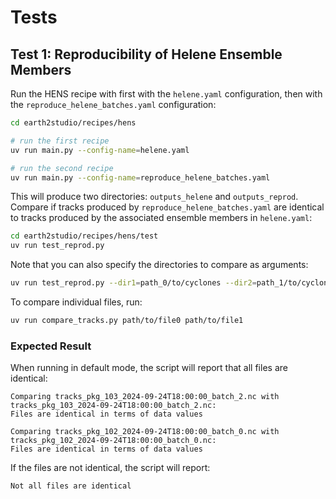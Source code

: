 # Tests

## Test 1: Reproducibility of Helene Ensemble Members

Run the HENS recipe with first with the `helene.yaml` configuration,
then with the `reproduce_helene_batches.yaml` configuration:

```bash
cd earth2studio/recipes/hens

# run the first recipe
uv run main.py --config-name=helene.yaml

# run the second recipe
uv run main.py --config-name=reproduce_helene_batches.yaml
```

This will produce two directories: `outputs_helene` and `outputs_reprod`.
Compare if tracks produced by `reproduce_helene_batches.yaml` are identical
to tracks produced by the associated ensemble members in `helene.yaml`:

```bash
cd earth2studio/recipes/hens/test
uv run test_reprod.py
```

Note that you can also specify the directories to compare as arguments:

```bash
uv run test_reprod.py --dir1=path_0/to/cyclones --dir2=path_1/to/cyclones
```

To compare individual files, run:

```bash
uv run compare_tracks.py path/to/file0 path/to/file1
```

### Expected Result

When running in default mode, the script will report that all files are identical:

```text
Comparing tracks_pkg_103_2024-09-24T18:00:00_batch_2.nc with tracks_pkg_103_2024-09-24T18:00:00_batch_2.nc:
Files are identical in terms of data values

Comparing tracks_pkg_102_2024-09-24T18:00:00_batch_0.nc with tracks_pkg_102_2024-09-24T18:00:00_batch_0.nc:
Files are identical in terms of data values
```

If the files are not identical, the script will report:

```text
Not all files are identical
```
